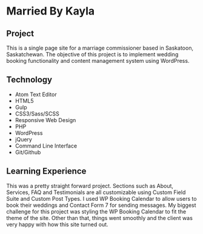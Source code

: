 Married By Kayla
======

## Project
This is a single page site for a marriage commissioner based in Saskatoon, Saskatchewan. The objective of this project is to implement wedding booking functionality and content management system using WordPress.

## Technology
* Atom Text Editor
* HTML5
* Gulp
* CSS3/Sass/SCSS
* Responsive Web Design
* PHP
* WordPress
* jQuery
* Command Line Interface
* Git/Github

## Learning Experience
This was a pretty straight forward project. Sections such as About, Services, FAQ and Testimonials are all customizable using Custom Field Suite and Custom Post Types. I used WP Booking Calendar to allow users to book their weddings and Contact Form 7 for sending messages. My biggest challenge for this project was styling the WP Booking Calendar to fit the theme of the site. Other than that, things went smoothly and the client was very happy with how this site turned out.
